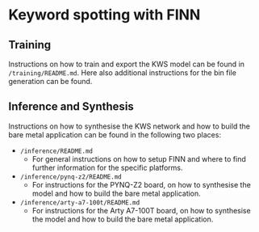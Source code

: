 # Keyword spotting with FINN

## Training
Instructions on how to train and export the KWS model can be found in `/training/README.md`.
Here also additional instructions for the bin file generation can be found.

## Inference and Synthesis
Instructions on how to synthesise the KWS network and how to build the bare metal application can be found in the following two places:
* `/inference/README.md`
  * For general instructions on how to setup FINN and where to find further information for the specific platforms.
* `/inference/pynq-z2/README.md`
  * For instructions for the PYNQ-Z2 board, on how to synthesise the model and how to build the bare metal application.
* `/inference/arty-a7-100t/README.md`
  * For instructions for the Arty A7-100T board, on how to synthesise the model and how to build the bare metal application.